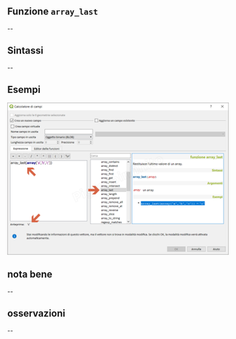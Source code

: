 ## Funzione `array_last`

--

## Sintassi

--

## Esempi

<img src="/img/arrays/array_last/array_last1.png">

## nota bene

--

## osservazioni

--